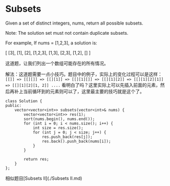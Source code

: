 Subsets
=======
Given a set of distinct integers, nums, return all possible subsets.

Note: The solution set must not contain duplicate subsets.

For example,
If nums = [1,2,3], a solution is:

[
  [3],
  [1],
  [2],
  [1,2,3],
  [1,3],
  [2,3],
  [1,2],
  []
]

这道题，让我们列出一个数组可能存在的所有情况。

解法：这道题需要一点小技巧。题目中的例子，实际上的变化过程可以是这样：`[[]] => [[][]] => [[][1]] => [[][1][]] => [[][1][2]] => [[][1][2][1]] => [[][1][2][1, 2]] ....` 看明白了吗？这里实际上可以先插入前面的元素，然后再补上当前循环到的元素则可以了，这里最主要的技巧就是这个了。

```
class Solution {
public:
    vector<vector<int>> subsets(vector<int>& nums) {
        vector<vector<int>> res(1);
        sort(nums.begin(), nums.end());
        for (int i = 0; i < nums.size(); i++) {
            int size = res.size();
            for (int j = 0; j < size; j++) {
                res.push_back(res[j]);
                res.back().push_back(nums[i]);
            }
        }

        return res;
    }
};
```


相似题目[Subsets II](./Subsets II.md)
